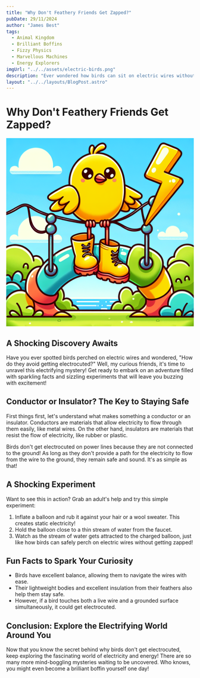 ```yaml
---
title: "Why Don't Feathery Friends Get Zapped?"
pubDate: 29/11/2024
author: "James Best"
tags:
  - Animal Kingdom
  - Brilliant Boffins
  - Fizzy Physics
  - Marvellous Machines
  - Energy Explorers
imgUrl: "../../assets/electric-birds.png"
description: "Ever wondered how birds can sit on electric wires without getting a shocking surprise? Get ready to unravel this electrifying mystery!"
layout: "../../layouts/BlogPost.astro"
---
```


# Why Don't Feathery Friends Get Zapped?

![Electric Birds](../../assets/electric-birds.png)

## A Shocking Discovery Awaits

Have you ever spotted birds perched on electric wires and wondered, "How do they avoid getting electrocuted?" Well, my curious friends, it's time to unravel this electrifying mystery! Get ready to embark on an adventure filled with sparkling facts and sizzling experiments that will leave you buzzing with excitement!

## Conductor or Insulator? The Key to Staying Safe

First things first, let's understand what makes something a conductor or an insulator. Conductors are materials that allow electricity to flow through them easily, like metal wires. On the other hand, insulators are materials that resist the flow of electricity, like rubber or plastic.

Birds don't get electrocuted on power lines because they are not connected to the ground! As long as they don't provide a path for the electricity to flow from the wire to the ground, they remain safe and sound. It's as simple as that!

## A Shocking Experiment

Want to see this in action? Grab an adult's help and try this simple experiment:

1. Inflate a balloon and rub it against your hair or a wool sweater. This creates static electricity!
2. Hold the balloon close to a thin stream of water from the faucet.
3. Watch as the stream of water gets attracted to the charged balloon, just like how birds can safely perch on electric wires without getting zapped!

## Fun Facts to Spark Your Curiosity

- Birds have excellent balance, allowing them to navigate the wires with ease.
- Their lightweight bodies and excellent insulation from their feathers also help them stay safe.
- However, if a bird touches both a live wire and a grounded surface simultaneously, it could get electrocuted.

## Conclusion: Explore the Electrifying World Around You

Now that you know the secret behind why birds don't get electrocuted, keep exploring the fascinating world of electricity and energy! There are so many more mind-boggling mysteries waiting to be uncovered. Who knows, you might even become a brilliant boffin yourself one day!
